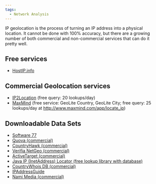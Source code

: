 ```yaml
---
tags:
  - Network Analysis
---
```

IP geolocation is the process of turning an IP address into a physical
location. It cannot be done with 100% accuracy, but there are a growing
number of both commercial and non-commercial services that can do it
pretty well.

## Free services

- [HostIP.info](http://hostip.info)

## Commercial Geolocation services

- [IP2Location](https://www.ip2location.com/?AfID=23224) (free query: 20
  lookups/day)
- [MaxMind](https://www.maxmind.com/en/geoip2-services-and-databases) (free service:
  GeoLite Country, GeoLite City; free query: 25 lookups/day at
  <http://www.maxmind.com/app/locate_ip>)

## Downloadable Data Sets

- [Software 77](http://software77.net/cgi-bin/ip-country/geo-ip.pl)
- [Quova (commercial)](https://neustarsecurityservices.com/)
- [CountryHawk (commercial)](http://www.cyscape.com/products/chawk)
- [Verifia NetGeo (commercial)](http://www.netgeo.com/index.htm)
- [ActiveTarget (commercial)](http://www.activetarget.com/)
- [Java IP (InetAddress) Locator (free lookup library with database)](https://sourceforge.net/projects/javainetlocator/)
- [CountryWhois DB (commercial)](http://www.tamos.com/products/ip-location-database)
- [IPAddressGuide](https://www.ipaddressguide.com/)
- [Nami Media (commercial)](http://www.namimedia.com/geo.htm)
